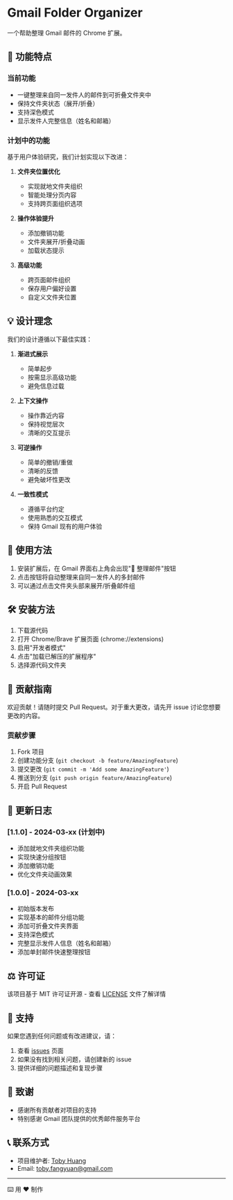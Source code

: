 # Gmail Folder Organizer

一个帮助整理 Gmail 邮件的 Chrome 扩展。

## 🎯 功能特点

### 当前功能
- 一键整理来自同一发件人的邮件到可折叠文件夹中
- 保持文件夹状态（展开/折叠）
- 支持深色模式
- 显示发件人完整信息（姓名和邮箱）

### 计划中的功能
基于用户体验研究，我们计划实现以下改进：

1. **文件夹位置优化**
   - 实现就地文件夹组织
   - 智能处理分页内容
   - 支持跨页面组织选项

2. **操作体验提升**
   - 添加撤销功能
   - 文件夹展开/折叠动画
   - 加载状态提示

3. **高级功能**
   - 跨页面邮件组织
   - 保存用户偏好设置
   - 自定义文件夹位置

## 💡 设计理念

我们的设计遵循以下最佳实践：

1. **渐进式展示**
   - 简单起步
   - 按需显示高级功能
   - 避免信息过载

2. **上下文操作**
   - 操作靠近内容
   - 保持视觉层次
   - 清晰的交互提示

3. **可逆操作**
   - 简单的撤销/重做
   - 清晰的反馈
   - 避免破坏性更改

4. **一致性模式**
   - 遵循平台约定
   - 使用熟悉的交互模式
   - 保持 Gmail 现有的用户体验

## 🚀 使用方法

1. 安装扩展后，在 Gmail 界面右上角会出现"📁 整理邮件"按钮
2. 点击按钮将自动整理来自同一发件人的多封邮件
3. 可以通过点击文件夹头部来展开/折叠邮件组

## 🛠️ 安装方法

1. 下载源代码
2. 打开 Chrome/Brave 扩展页面 (chrome://extensions)
3. 启用"开发者模式"
4. 点击"加载已解压的扩展程序"
5. 选择源代码文件夹

## 🤝 贡献指南

欢迎贡献！请随时提交 Pull Request。对于重大更改，请先开 issue 讨论您想要更改的内容。

### 贡献步骤

1. Fork 项目
2. 创建功能分支 (`git checkout -b feature/AmazingFeature`)
3. 提交更改 (`git commit -m 'Add some AmazingFeature'`)
4. 推送到分支 (`git push origin feature/AmazingFeature`)
5. 开启 Pull Request

## 📝 更新日志

### [1.1.0] - 2024-03-xx (计划中)
- 添加就地文件夹组织功能
- 实现快速分组按钮
- 添加撤销功能
- 优化文件夹动画效果

### [1.0.0] - 2024-03-xx
- 初始版本发布
- 实现基本的邮件分组功能
- 添加可折叠文件夹界面
- 支持深色模式
- 完整显示发件人信息（姓名和邮箱）
- 添加单封邮件快速整理按钮

## ⚖️ 许可证

该项目基于 MIT 许可证开源 - 查看 [LICENSE](LICENSE) 文件了解详情

## 🙋 支持

如果您遇到任何问题或有改进建议，请：

1. 查看 [issues](https://github.com/tobyatgithub/gmail-folder-extension/issues) 页面
2. 如果没有找到相关问题，请创建新的 issue
3. 提供详细的问题描述和复现步骤

## 🎉 致谢

- 感谢所有贡献者对项目的支持
- 特别感谢 Gmail 团队提供的优秀邮件服务平台

## 📞 联系方式

- 项目维护者: [Toby Huang](https://github.com/tobyatgithub)
- Email: toby.fangyuan@gmail.com

---
⌨️ 用 ❤️ 制作